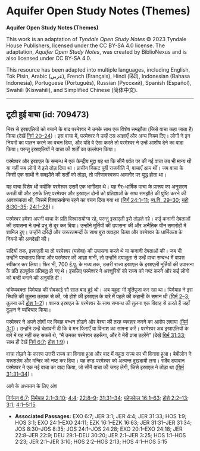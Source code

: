 # Aquifer Open Study Notes (Themes)

**Aquifer Open Study Notes (Themes)**

This work is an adaptation of *Tyndale Open Study Notes* © 2023 Tyndale House Publishers, licensed under the CC BY\-SA 4\.0 license. The adaptation, *Aquifer Open Study Notes*, was created by BiblioNexus and is also licensed under CC BY\-SA 4\.0\.

This resource has been adapted into multiple languages, including English, Tok Pisin, Arabic (عربي), French (Français), Hindi (हिंदी), Indonesian (Bahasa Indonesia), Portuguese (Português), Russian (Русский), Spanish (Español), Swahili (Kiswahili), and Simplified Chinese (简体中文).



--------------------------------

## टूटी हुई वाचा (id: 709473)

मिस्र से इस्राएलियों को बचाने के बाद परमेश्वर ने उनके साथ एक विशेष समझौता (जिसे वाचा कहा जाता है) किया (देखें [निर्ग 20–24](https://ref.ly/Exod20:1-Exod24:18))। इस वाचा में, परमेश्वर ने उन्हें दस आज्ञाएँ और अन्य नियम दिए। लोगों ने इन नियमों का पालन करने का वचन दिया, और यदि वे ऐसा करते तो परमेश्वर ने उन्हें आशीष देने का वादा किया। परन्तु इस्राएलियों ने वाचा की शर्तों का उल्लंघन किया।

परमेश्वर और इस्राएल के सम्बन्ध में एक केन्द्रीय मुद्दा यह था कि सीनै पर्वत पर की गई वाचा तब भी मान्य थी या नहीं जब लोगों ने इसे तोड़ दिया था। प्राचीन निकट पूर्वी राजनीति में, वाचाएँ आम थीं। जब वाचा के किसी एक साथी ने समझौते की शर्तों को तोड़ा, तो परिणामस्वरूप आमतौर पर युद्ध होता था।

यह वाचा विशेष थी क्योंकि परमेश्वर उसमें एक भागीदार थे। यह गैर\-धार्मिक वाचा के प्रारूप का अनुसरण करती थी और इसके लिए परमेश्वर और इस्राएल दोनों को प्रतिज्ञाओं के साथ समझौते की पुष्टि करने की आवश्यकता थी, जिसमें विश्वासयोग्य रहने का वचन दिया गया था ([निर्ग 24:1–11](https://ref.ly/Exod24:1-Exod24:11); [व्य.वि. 29–30](https://ref.ly/Deut29:1-Deut30:20); [यहो 8:30–35](https://ref.ly/Josh8:30-Josh8:35); [24:1–28](https://ref.ly/Josh24:1-Josh24:28))।

परमेश्वर हमेशा अपनी वाचा के प्रति विश्वासयोग्य रहे, परन्तु इस्राएली इसे तोड़ते रहे। कई कनानी देवताओं की उपासना ने उन्हें प्रभु से दूर कर दिया। उन्होंने मूर्तियों की उपासना की और अनैतिक यौन समारोहों में शामिल हुए। उन्होंने दरिद्रों और जरूरतमन्दों के साथ बुरा व्यवहार किया और परमेश्वर के धार्मिकता के नियमों की अनदेखी की।

सदियों तक, इस्राएली या तो परमेश्वर (यहोवा) की उपासना करते थे या कनानी देवताओं की। जब भी उन्होंने पश्चाताप किया और परमेश्वर की आज्ञा मानी, तो उन्होंने दयालुता से उन्हें वाचा सम्बन्ध में वापस स्वीकार कर लिया। फिर भी, 700 ई.पू. के मध्य तक, उत्तरी राज्य इस्राएल के इस्राएली मूर्तियों की उपासना के प्रति हठपूर्वक प्रतिबद्ध हो गए थे। इसलिए परमेश्वर ने अश्शूरियों को राज्य को नष्ट करने और कई लोगों को बन्दी बनाने की अनुमति दी।

भविष्यवक्ता यिर्मयाह की सेवकाई सौ साल बाद हुई थी। अब यहूदा भी मूर्तिपूजा कर रहा था। यिर्मयाह ने इस स्थिति की तुलना तलाक से की, जो होशे की इस्राएल के बारे में पहले की कहानी के समान थी ([यिर्म 2–3](https://ref.ly/Jer2:1-Jer3:25); तुलना करें [होश 1–2](https://ref.ly/Hos1:1-Hos2:23))। शास्त्र इस्राएल के परमेश्वर के साथ सम्बन्ध की तुलना एक विवाह से करते हैं जहाँ दुल्हन ने व्यभिचार किया।

परमेश्वर ने अपने लोगों पर विवाह बन्धन तोड़ने और वेश्या की तरह व्यवहार करने का आरोप लगाया ([यिर्म 3:1](https://ref.ly/Jer3:1))। उन्होंने उन्हें चेतावनी दी कि वे मन फिराएँ या विनाश का सामना करें। परमेश्वर अब इस्राएलियों के बारे में यह नहीं कह सकते थे, “मैं उनका परमेश्वर ठहरूँगा, और वे मेरी प्रजा ठहरेंगे” (देखें [यिर्म 31:33](https://ref.ly/Jer31:33); साथ ही देखें [निर्ग 6:7](https://ref.ly/Exod6:7); [होश 1:9](https://ref.ly/Hos1:9))।

वाचा तोड़ने के कारण उत्तरी राज्य का विनाश हुआ और बाद में यहूदा राज्य का भी विनाश हुआ। बेबीलोन ने यरूशलेम और मन्दिर को नष्ट कर दिया। यह दण्ड परमेश्वर को अत्यन्त दुखदायी लगा। सदैव दयावान परमेश्वर ने एक नई वाचा का वादा किया, जो सीनै वाचा की जगह लेगी, जिसे इस्राएल ने तोड़ा था ([यिर्म 31:31–34](https://ref.ly/Jer31:31-Jer31:34))।

आगे के अध्ययन के लिए अंश

[निर्गमन 6:7](https://ref.ly/Exod6:7); [यिर्मयाह 2:1–3:10](https://ref.ly/Jer2:1-Jer3:10); [4:4](https://ref.ly/Jer4:4); [22:8–9](https://ref.ly/Jer22:8-Jer22:9); [31:31–34](https://ref.ly/Jer31:31-Jer31:34); [यहेजकेल 16:1–63](https://ref.ly/Ezek16:1-Ezek16:63); [होशे 2:2–13](https://ref.ly/Hos2:2-Hos2:13); [3:1](https://ref.ly/Hos3:1); [4:1–5:15](https://ref.ly/Hos4:1-Hos5:15)

* **Associated Passages:** EXO 6:7; JER 3:1; JER 4:4; JER 31:33; HOS 1:9; HOS 3:1; EXO 24:1–EXO 24:11; EZK 16:1–EZK 16:63; JER 31:31–JER 31:34; JOS 8:30–JOS 8:35; JOS 24:1–JOS 24:28; EXO 20:1–EXO 24:18; JER 22:8–JER 22:9; DEU 29:1–DEU 30:20; JER 2:1–JER 3:25; HOS 1:1–HOS 2:23; JER 2:1–JER 3:10; HOS 2:2–HOS 2:13; HOS 4:1–HOS 5:15

